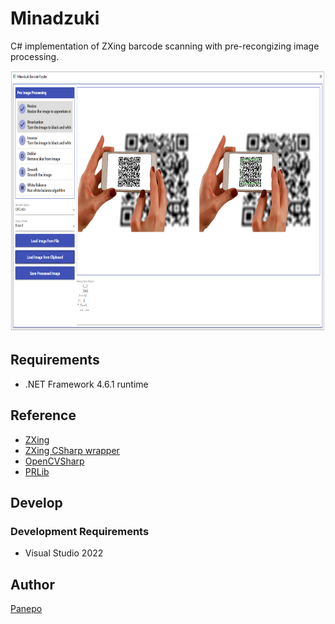 # Minadzuki

C# implementation of ZXing barcode scanning with pre-recongizing image processing.

<img src="https://github.com/Panepo/Minadzuki/blob/master/doc/usage1.png" alt="usage1" height="418" width="750">

## Requirements

* .NET Framework 4.6.1 runtime

## Reference

* [ZXing](https://github.com/zxing/zxing)
* [ZXing CSharp wrapper](https://github.com/micjahn/ZXing.Net)
* [OpenCVSharp](https://github.com/shimat/opencvsharp)
* [PRLib](https://github.com/leha-bot/PRLib)

## Develop

### Development Requirements
* Visual Studio 2022

## Author

[Panepo](https://github.com/Panepo)
